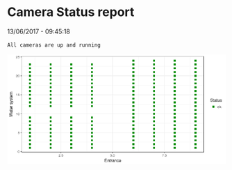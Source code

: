 Camera Status report
================
13/06/2017 - 09:45:18

    All cameras are up and running

![](camreport_files/figure-markdown_github/unnamed-chunk-2-1.png)
